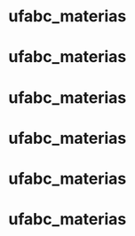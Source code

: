 # ufabc_materias
# ufabc_materias
# ufabc_materias
# ufabc_materias
# ufabc_materias
# ufabc_materias
